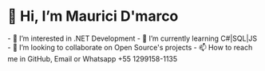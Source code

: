 
<h1>👋 Hi, I’m Maurici D'marco</h1>
<div>
- 👀 I’m interested in .NET Development
- 🌱 I’m currently learning C#|SQL|JS
- 💞️ I’m looking to collaborate on Open Source's projects
- 📫 How to reach me in GitHub, Email or Whatsapp +55 1299158-1135 
</div>

